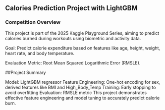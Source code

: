 ## Calories Prediction Project with LightGBM

### Competition Overview
This project is part of the 2025 Kaggle Playground Series, aiming to predict calories burned during workouts using biometric and activity data.

Goal: Predict calorie expenditure based on features like age, height, weight, heart rate, and body temperature.

Evaluation Metric: Root Mean Squared Logarithmic Error (RMSLE).


##Project Summary

Model: LightGBM regressor
Feature Engineering: One-hot encoding for sex, derived features like BMI and High_Body_Temp
Training: Early stopping to avoid overfitting
Evaluation: RMSLE metric
This project demonstrates effective feature engineering and model tuning to accurately predict calorie burn.
